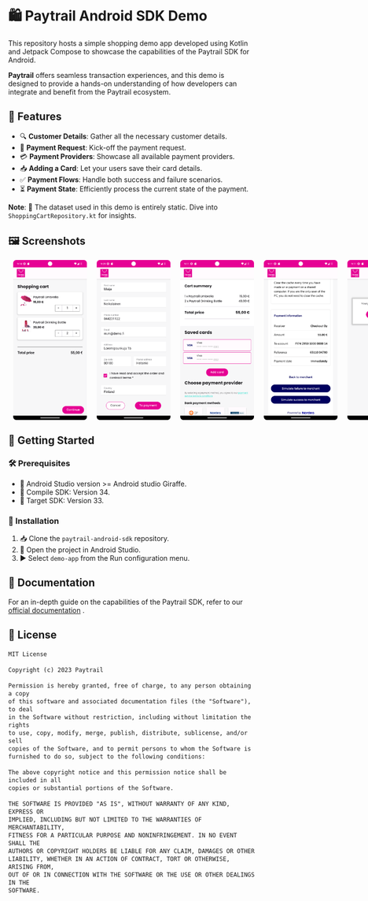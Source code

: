 # 🛍️ Paytrail Android SDK Demo

This repository hosts a simple shopping demo app developed using Kotlin and Jetpack Compose to showcase the capabilities of the Paytrail SDK for Android.

**Paytrail** offers seamless transaction experiences, and this demo is designed to provide a hands-on understanding of how developers can integrate and benefit from the Paytrail ecosystem.

## 🚀 Features

- 🔍 **Customer Details**: Gather all the necessary customer details.
- 🚫 **Payment Request**: Kick-off the payment request.
- 💳 **Payment Providers**: Showcase all available payment providers.
- 📥 **Adding a Card**: Let your users save their card details.
- ✅ **Payment Flows**: Handle both success and failure scenarios.
- ⏳ **Payment State**: Efficiently process the current state of the payment.

**Note**: 📌 The dataset used in this demo is entirely static. Dive into `ShoppingCartRepository.kt` for insights.

## 🖼️ Screenshots

<div style="display: flex; justify-content: space-between;">
    <img width="150" src="../screenshots/screen_1.png" style="padding:0 10px;" />
    <img width="150" src="../screenshots/screen_2.png" style="padding:0 10px;" />
    <img width="150" src="../screenshots/screen_3.png" style="padding:0 10px;" />
    <img width="150" src="../screenshots/screen_4.png" style="padding:0 10px;" />
    <img width="150" src="../screenshots/screen_5.png" style="padding:0 10px;" />
</div>


## 🚀 Getting Started

### 🛠️ Prerequisites
- 📱 Android Studio version >= Android studio Giraffe.
- 🧰 Compile SDK: Version 34.
- 🎯 Target SDK: Version 33.

### 🔧 Installation

1. 📥 Clone the `paytrail-android-sdk` repository.
2. 📂 Open the project in Android Studio.
3. ▶️ Select `demo-app` from the Run configuration menu.

## 📖 Documentation
For an in-depth guide on the capabilities of the Paytrail SDK, refer to our [official documentation](https://docs.paytrail.com//) .

## 📜 License
```
MIT License

Copyright (c) 2023 Paytrail

Permission is hereby granted, free of charge, to any person obtaining a copy
of this software and associated documentation files (the "Software"), to deal
in the Software without restriction, including without limitation the rights
to use, copy, modify, merge, publish, distribute, sublicense, and/or sell
copies of the Software, and to permit persons to whom the Software is
furnished to do so, subject to the following conditions:

The above copyright notice and this permission notice shall be included in all
copies or substantial portions of the Software.

THE SOFTWARE IS PROVIDED "AS IS", WITHOUT WARRANTY OF ANY KIND, EXPRESS OR
IMPLIED, INCLUDING BUT NOT LIMITED TO THE WARRANTIES OF MERCHANTABILITY,
FITNESS FOR A PARTICULAR PURPOSE AND NONINFRINGEMENT. IN NO EVENT SHALL THE
AUTHORS OR COPYRIGHT HOLDERS BE LIABLE FOR ANY CLAIM, DAMAGES OR OTHER
LIABILITY, WHETHER IN AN ACTION OF CONTRACT, TORT OR OTHERWISE, ARISING FROM,
OUT OF OR IN CONNECTION WITH THE SOFTWARE OR THE USE OR OTHER DEALINGS IN THE
SOFTWARE.
```